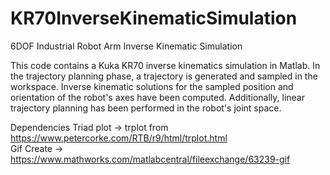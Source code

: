 # KR70InverseKinematicSimulation
6DOF Industrial Robot Arm Inverse Kinematic Simulation

This code contains a Kuka KR70 inverse kinematics simulation in Matlab. In the trajectory planning phase, a trajectory is generated and sampled in the workspace. Inverse kinematic solutions for the sampled position and orientation of the robot's axes have been computed. Additionally, linear trajectory planning has been performed in the robot's joint space.


Dependencies
Triad plot  -> trplot from https://www.petercorke.com/RTB/r9/html/trplot.html  
Gif Create  -> https://www.mathworks.com/matlabcentral/fileexchange/63239-gif
